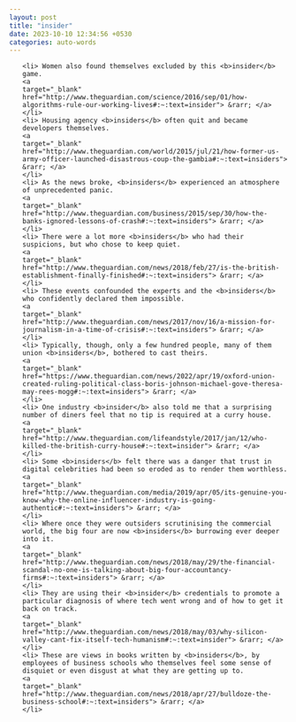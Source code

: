 ```yaml
---
layout: post
title: "insider"
date: 2023-10-10 12:34:56 +0530
categories: auto-words
---
```

<ol>

    <li> Women also found themselves excluded by this <b>insider</b> game.
    <a 
    target="_blank" 
    href="http://www.theguardian.com/science/2016/sep/01/how-algorithms-rule-our-working-lives#:~:text=insider"> &rarr; </a>
    </li>
    <li> Housing agency <b>insiders</b> often quit and became developers themselves.
    <a 
    target="_blank" 
    href="http://www.theguardian.com/world/2015/jul/21/how-former-us-army-officer-launched-disastrous-coup-the-gambia#:~:text=insiders"> &rarr; </a>
    </li>
    <li> As the news broke, <b>insiders</b> experienced an atmosphere of unprecedented panic.
    <a 
    target="_blank" 
    href="http://www.theguardian.com/business/2015/sep/30/how-the-banks-ignored-lessons-of-crash#:~:text=insiders"> &rarr; </a>
    </li>
    <li> There were a lot more <b>insiders</b> who had their suspicions, but who chose to keep quiet.
    <a 
    target="_blank" 
    href="http://www.theguardian.com/news/2018/feb/27/is-the-british-establishment-finally-finished#:~:text=insiders"> &rarr; </a>
    </li>
    <li> These events confounded the experts and the <b>insiders</b> who confidently declared them impossible.
    <a 
    target="_blank" 
    href="http://www.theguardian.com/news/2017/nov/16/a-mission-for-journalism-in-a-time-of-crisis#:~:text=insiders"> &rarr; </a>
    </li>
    <li> Typically, though, only a few hundred people, many of them union <b>insiders</b>, bothered to cast theirs.
    <a 
    target="_blank" 
    href="https://www.theguardian.com/news/2022/apr/19/oxford-union-created-ruling-political-class-boris-johnson-michael-gove-theresa-may-rees-mogg#:~:text=insiders"> &rarr; </a>
    </li>
    <li> One industry <b>insider</b> also told me that a surprising number of diners feel that no tip is required at a curry house.
    <a 
    target="_blank" 
    href="http://www.theguardian.com/lifeandstyle/2017/jan/12/who-killed-the-british-curry-house#:~:text=insider"> &rarr; </a>
    </li>
    <li> Some <b>insiders</b> felt there was a danger that trust in digital celebrities had been so eroded as to render them worthless.
    <a 
    target="_blank" 
    href="http://www.theguardian.com/media/2019/apr/05/its-genuine-you-know-why-the-online-influencer-industry-is-going-authentic#:~:text=insiders"> &rarr; </a>
    </li>
    <li> Where once they were outsiders scrutinising the commercial world, the big four are now <b>insiders</b> burrowing ever deeper into it.
    <a 
    target="_blank" 
    href="http://www.theguardian.com/news/2018/may/29/the-financial-scandal-no-one-is-talking-about-big-four-accountancy-firms#:~:text=insiders"> &rarr; </a>
    </li>
    <li> They are using their <b>insider</b> credentials to promote a particular diagnosis of where tech went wrong and of how to get it back on track.
    <a 
    target="_blank" 
    href="http://www.theguardian.com/news/2018/may/03/why-silicon-valley-cant-fix-itself-tech-humanism#:~:text=insider"> &rarr; </a>
    </li>
    <li> These are views in books written by <b>insiders</b>, by employees of business schools who themselves feel some sense of disquiet or even disgust at what they are getting up to.
    <a 
    target="_blank" 
    href="http://www.theguardian.com/news/2018/apr/27/bulldoze-the-business-school#:~:text=insiders"> &rarr; </a>
    </li>